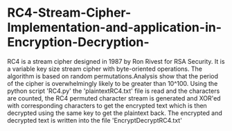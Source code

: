 # RC4-Stream-Cipher-Implementation-and-application-in-Encryption-Decryption-
RC4 is a stream cipher designed in 1987 by Ron Rivest for RSA Security. It is a variable key size stream cipher with byte-oriented operations. The algorithm is based on random permutations.Analysis show that the period of the cipher is overwhelmingly likely to be greater than 10^100.
Using the python script 'RC4.py' the 'plaintextRC4.txt' file is read and the characters are counted, the RC4 permuted character stream is generated and XOR'ed with corresponding characters to get the encrypted text which is then decrypted using the same key to get the plaintext back.
The encrypted and decrypted text is written into the file 'EncryptDecryptRC4.txt'
